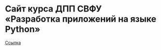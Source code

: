 # Сайт курса ДПП СВФУ «Разработка приложений на языке Python»

[Ссылка](https://dpp-svfu-python.github.io)
